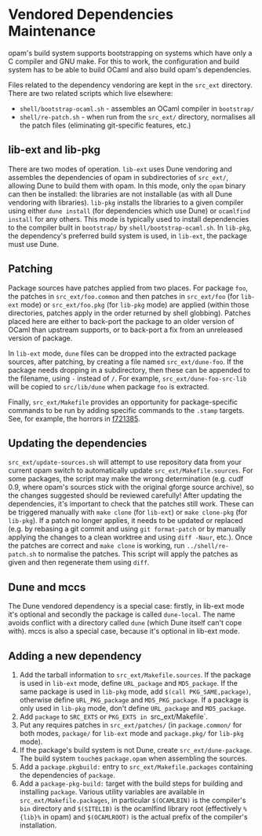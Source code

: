 # Vendored Dependencies Maintenance

opam's build system supports bootstrapping on systems which have only a C compiler and GNU make. For this to work, the configuration and build system has to be able to build OCaml and also build opam's dependencies.

Files related to the dependency vendoring are kept in the `src_ext` directory. There are two related scripts which live elsewhere:
- `shell/bootstrap-ocaml.sh` - assembles an OCaml compiler in `bootstrap/`
- `shell/re-patch.sh` - when run from the `src_ext/` directory, normalises all the patch files (eliminating git-specific features, etc.)

## lib-ext and lib-pkg

There are two modes of operation. `lib-ext` uses Dune vendoring and assembles the dependencies of opam in subdirectories of `src_ext/`, allowing Dune to build them with opam. In this mode, only the `opam` binary can then be installed: the libraries are not installable (as with all Dune vendoring with libraries). `lib-pkg` installs the libraries to a given compiler using either `dune install` (for dependencies which use Dune) or `ocamlfind install` for any others. This mode is typically used to install dependencies to the compiler built in `bootstrap/` by `shell/bootstrap-ocaml.sh`. In `lib-pkg`, the dependency's preferred build system is used, in `lib-ext`, the package must use Dune.

## Patching

Package sources have patches applied from two places. For package `foo`, the patches in `src_ext/foo.common` and then patches in `src_ext/foo` (for `lib-ext` mode) or `src_ext/foo.pkg` (for `lib-pkg` mode) are applied (within those directories, patches apply in the order returned by shell globbing). Patches placed here are either to back-port the package to an older version of OCaml than upstream supports, or to back-port a fix from an unreleased version of package.

In `lib-ext` mode, `dune` files can be dropped into the extracted package sources, after patching, by creating a file named `src_ext/dune-foo`. If the package needs dropping in a subdirectory, then these can be appended to the filename, using `-` instead of `/`. For example, `src_ext/dune-foo-src-lib` will be copied to `src/lib/dune` when package `foo` is extracted.

Finally, `src_ext/Makefile` provides an opportunity for package-specific commands to be run by adding specific commands to the `.stamp` targets. See, for example, the horrors in [f721385](https://github.com/ocaml/opam/commit/f721385).

## Updating the dependencies

`src_ext/update-sources.sh` will attempt to use repository data from your current opam switch to automatically update `src_ext/Makefile.sources`. For some packages, the script may make the wrong determination (e.g. cudf 0.9, where opam's sources stick with the original gforge source archive), so the changes suggested should be reviewed carefully! After updating the dependencies, it's important to check that the patches still work. These can be triggered manually with `make clone` (for `lib-ext`) or `make clone-pkg` (for `lib-pkg`). If a patch no longer applies, it needs to be updated or replaced (e.g. by rebasing a git commit and using `git format-patch` or by manually applying the changes to a clean worktree and using `diff -Naur`, etc.). Once the patches are correct and `make clone` is working, run `../shell/re-patch.sh` to normalise the patches. This script will apply the patches as given and then regenerate them using `diff`.

## Dune and mccs

The Dune vendored dependency is a special case: firstly, in lib-ext mode it's optional and secondly the package is called `dune-local`. The name avoids conflict with a directory called `dune` (which Dune itself can't cope with). mccs is also a special case, because it's optional in lib-ext mode.

## Adding a new dependency

1. Add the tarball information to `src_ext/Makefile.sources`. If the package is used in `lib-ext` mode, define `URL_package` and `MD5_package`. If the same package is used in `lib-pkg` mode, add `$(call PKG_SAME,package)`, otherwise define `URL_PKG_package` and `MD5_PKG_package`. If a package is only used in `lib-pkg` mode, don't define `URL_package` and `MD5_package`.
2. Add `package` to `SRC_EXTS` or `PKG_EXTS in `src_ext/Makefile`.
3. Put any requires patches in `src_ext/patches/` (in `package.common/` for both modes, `package/` for `lib-ext` mode and `package.pkg/` for `lib-pkg` mode).
4. If the package's build system is not Dune, create `src_ext/dune-package`. The build system `touch`es `package.opam` when assembling the sources.
5. Add a `package.pkgbuild:` entry to `src_ext/Makefile.packages` containing the dependencies of `package`.
6. Add a `package-pkg-build:` target with the build steps for building and installing `package`. Various utility variables are available in `src_ext/Makefile.packages`, in particular `$(OCAMLBIN)` is the compiler's `bin` directory and `$(SITELIB)` is the ocamlfind library root (effectively `%{lib}%` in opam) and `$(OCAMLROOT)` is the actual prefix of the compiler's installation.
